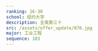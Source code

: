 ```yaml
---
ranking: 16-30
school: 纽约大学
description: 全美第三十
src: /assets/offer_update/076.jpg
major: 工业工程
sequence: 103
---
```

